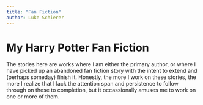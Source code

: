 ```yaml
---
title: "Fan Fiction"
author: Luke Schierer
---
```


# My Harry Potter Fan Fiction

The stories here are works where I am either the primary author, or where I
have picked up an abandoned fan fiction story with the intent to extend and
(perhaps someday) finish it.   Honestly, the more I work on these stories, the
more I realize that I lack the attention span and persistence to follow through
on these to completion, but it occassionally amuses me to work on one or more
of them.

<collection-cardgrid collection="FanFiction"></collection-cardgrid>
